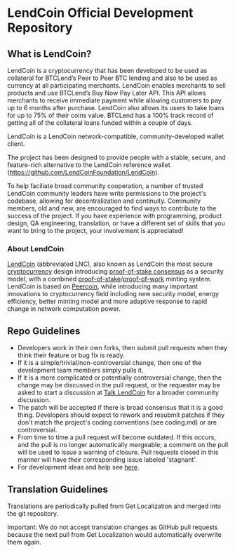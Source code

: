 # LendCoin Official Development Repository

## What is LendCoin?

LendCoin is a cryptocurrency that has been developed to be used as collateral for BTCLend’s Peer to Peer BTC lending and also to be used as currency at all participating merchants. LendCoin enables merchants to sell products and use BTCLend’s Buy Now Pay Later API. This API allows merchants to receive immediate payment while allowing customers to pay up to 6 months after purchase.  LendCoin also allows its users to take loans for up to 75% of their coins value.  BTCLend has a 100% track record of getting all of the collateral loans funded within a couple of days.

LendCoin is a LendCoin network-compatible, community-developed wallet client.

The project has been designed to provide people with a stable, secure, and feature-rich alternative to the LendCoin reference wallet (https://github.com/LendCoinFoundation/LendCoin).

To help faciliate broad community cooperation, a number of trusted LendCoin community leaders have write permissions to the project's codebase, allowing for decentralization and continuity. Community members, old and new, are encouraged to find ways to contribute to the success of the project. If you have experience with programming, product design, QA engineering, translation, or have a different set of skills that you want to bring to the project, your involvement is appreciated!

### About LendCoin
[LendCoin](https://LendCoin.com/) (abbreviated LNC), also known as LendCoin the most secure [cryptocurrency](https://en.wikipedia.org/wiki/Cryptocurrency) design introducing [proof-of-stake consensus](https://LendCoin.com) as a security model, with a combined [proof-of-stake](https://LendCoin.com)/[proof-of-work](https://en.wikipedia.org/wiki/Proof-of-work_system) minting system. LendCoin is based on [Peercoin](http://www.peercoin.net/), while introducing many important innovations to cryptocurrency field including new security model, energy efficiency, better minting model and more adaptive response to rapid change in network computation power.


## Repo Guidelines

* Developers work in their own forks, then submit pull requests when they think their feature or bug fix is ready.
* If it is a simple/trivial/non-controversial change, then one of the development team members simply pulls it.
* If it is a more complicated or potentially controversial change, then the change may be discussed in the pull request, or the requester may be asked to start a discussion at [Talk LendCoin](https://www.LendCointalk.org/category/8/LendCoin-coincode) for a broader community discussion.
* The patch will be accepted if there is broad consensus that it is a good thing. Developers should expect to rework and resubmit patches if they don't match the project's coding conventions (see coding.md) or are controversial.
* From time to time a pull request will become outdated. If this occurs, and the pull is no longer automatically mergeable; a comment on the pull will be used to issue a warning of closure.  Pull requests closed in this manner will have their corresponding issue labeled 'stagnant'.
* For development ideas and help see [here](https://www.LendCointalk.org/category/8/LendCoin-coincode).


## Translation Guidelines

Translations are periodically pulled from Get Localization and merged into the git repository.

Important: We do not accept translation changes as GitHub pull requests because the next
pull from Get Localization would automatically overwrite them again.
